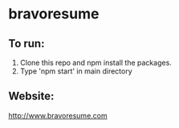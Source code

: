 
# bravoresume

## To run:
  1. Clone this repo and npm install the packages.
  2. Type 'npm start' in main directory

## Website:
http://www.bravoresume.com
